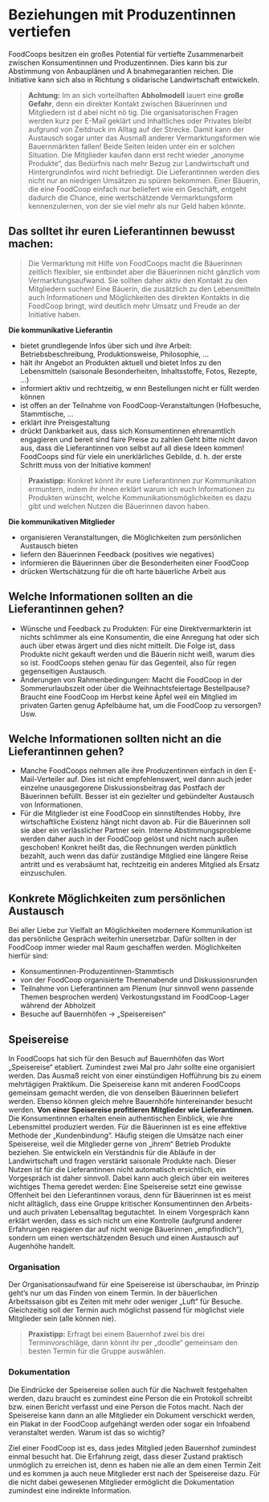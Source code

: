 # Beziehungen mit Produzentinnen vertiefen

FoodCoops besitzen ein großes Potential für vertiefte Zusammenarbeit
zwischen Konsumentinnen und Produzentinnen. Dies kann bis zur Abstimmung
von Anbauplänen und A bnahmegarantien reichen. Die Initiative kann
sich also in Richtung s olidarische Landwirtschaft entwickeln.

> **Achtung:** Im an sich vorteilhaften **Abholmodell** lauert
> eine **große Gefahr**, denn ein direkter Kontakt zwischen
> Bäuerinnen und Mitgliedern ist d abei nicht nö tig. Die
> organisatorischen Fragen werden kurz per E-Mail geklärt
> und Inhaltliches oder Privates bleibt aufgrund von Zeitdruck
> im Alltag auf der Strecke. Damit kann der Austausch sogar
> unter das Ausmaß anderer Vermarktungsformen wie
> Bauernmärkten fallen! Beide Seiten leiden
> unter ein er solchen Situation. Die Mitglieder kaufen dann
> erst recht wieder „anonyme Produkte“, das Bedürfnis
> nach mehr Bezug zur Landwirtschaft und
> Hintergrundinfos wird nicht befriedigt. Die Lieferantinnen
> werden dies nicht nur an niedrigen Umsätzen zu spüren
> bekommen. Einer Bäuerin, die eine FoodCoop einfach nur
> beliefert wie ein Geschäft, entgeht dadurch die Chance,
> eine wertschätzende Vermarktungsform kennenzulernen,
> von der sie viel mehr als nur Geld haben könnte.

## Das solltet ihr euren Lieferantinnen bewusst machen:

> Die Vermarktung mit Hilfe von FoodCoops macht die
> Bäuerinnen zeitlich flexibler, sie entbindet aber die
> Bäuerinnen nicht gänzlich vom Vermarktungsaufwand.
> Sie sollten daher aktiv den Kontakt zu den Mitgliedern
> suchen! Eine Bäuerin, die zusätzlich zu den Lebensmitteln
> auch Informationen und Möglichkeiten des direkten
> Kontakts in die FoodCoop bringt, wird deutlich mehr
> Umsatz und Freude an der Initiative haben.

**Die kommunikative Lieferantin**
* bietet grundlegende Infos über sich und ihre Arbeit:
Betriebsbeschreibung, Produktionsweise, Philosophie, ...
* hält ihr Angebot an Produkten aktuell und bietet Infos zu
den Lebensmitteln (saisonale Besonderheiten,
Inhaltsstoffe, Fotos, Rezepte, ...)
* informiert aktiv und rechtzeitig, w enn Bestellungen
nicht er füllt werden können
* ist offen an der Teilnahme von FoodCoop-Veranstaltungen
(Hofbesuche, Stammtische, ...
* erklärt ihre Preisgestaltung
* drückt Dankbarkeit aus, dass sich Konsumentinnen
ehrenamtlich engagieren und bereit sind faire Preise zu zahlen
Geht bitte nicht davon aus, dass die Lieferantinnen von selbst
auf all diese Ideen kommen! FoodCoops sind für viele ein
unerklärliches Gebilde, d. h. der erste Schritt muss von
der Initiative kommen!

> **Praxistipp:** Konkret könnt ihr eure Lieferantinnen
> zur Kommunikation ermuntern, indem ihr ihnen erklärt
> warum ich euch Informationen zu Produkten wünscht,
> welche Kommunikationsmöglichkeiten es dazu gibt
> und welchen Nutzen die Bäuerinnen davon haben.


**Die kommunikativen Mitglieder**
* organisieren Veranstaltungen, die Möglichkeiten zum persönlichen Austausch bieten
* liefern den Bäuerinnen Feedback (positives wie negatives)
* informieren die Bäuerinnen über die Besonderheiten einer FoodCoop
* drücken Wertschätzung für die oft harte bäuerliche Arbeit aus

## Welche Informationen sollten an die Lieferantinnen gehen?

* Wünsche und Feedback zu Produkten: Für eine Direktvermarkterin
ist nichts schlimmer als eine Konsumentin, die eine Anregung hat
oder sich auch über etwas ärgert und dies nicht mitteilt. Die Folge
ist, dass Produkte nicht gekauft werden und die Bäuerin nicht weiß,
warum dies so ist. FoodCoops stehen genau für das Gegenteil, also
für regen gegenseitigen Austausch.
* Änderungen von Rahmenbedingungen: Macht die FoodCoop in
der Sommerurlaubszeit oder über die Weihnachtsfeiertage
Bestellpause? Braucht eine FoodCoop im Herbst keine Äpfel
weil ein Mitglied im privaten Garten genug Apfelbäume hat,
um die FoodCoop zu versorgen? Usw.

## Welche Informationen sollten nicht an die Lieferantinnen gehen?

* Manche FoodCoops nehmen alle ihre Produzentinnen einfach in
den E-Mail-Verteiler auf. Dies ist nicht empfehlenswert, weil dann
auch jeder einzelne unausgegorene Diskussionsbeitrag das Postfach
der Bäuerinnen befüllt. Besser ist ein gezielter und gebündelter
Austausch von Informationen.
* Für die Mitglieder ist eine FoodCoop ein sinnstiftendes Hobby,
ihre wirtschaftliche Existenz hängt nicht davon ab. Für die Bäuerinnen
soll sie aber ein verlässlicher Partner sein. Interne
Abstimmungsprobleme werden daher auch in der FoodCoop gelöst und
nicht nach außen geschoben! Konkret heißt das, die Rechnungen
werden pünktlich bezahlt, auch wenn das dafür zuständige Mitglied
eine längere Reise antritt und es verabsäumt hat, rechtzeitig ein
anderes Mitglied als Ersatz einzuschulen.

## Konkrete Möglichkeiten zum persönlichen Austausch
Bei aller Liebe zur Vielfalt an Möglichkeiten modernere Kommunikation
ist das persönliche Gespräch weiterhin unersetzbar. Dafür
sollten in der FoodCoop immer wieder mal Raum geschaffen werden.
Möglichkeiten hierfür sind:
* Konsumentinnen-Produzentinnen-Stammtisch
* von der FoodCoop organisierte Themenabende und Diskussionsrunden
* Teilnahme von Lieferantinnen am Plenum
(nur sinnvoll wenn passende Themen besprochen werden)
Verkostungsstand im FoodCoop-Lager während der Abholzeit
* Besuche auf Bauernhöfen -> „Speisereisen“


## Speisereise
In FoodCoops hat sich für den Besuch auf Bauernhöfen das Wort
„Speisereise“ etabliert. Zumindest zwei Mal pro Jahr sollte eine
organisiert werden. Das Ausmaß reicht von einer einstündigen
Hofführung bis zu einem mehrtägigen Praktikum. Die Speisereise
kann mit anderen FoodCoops gemeinsam gemacht werden,
die von denselben Bäuerinnen beliefert werden. Ebenso können
gleich mehre Bauernhöfe hintereinander besucht werden.
**Von einer Speisereise profitieren Mitglieder wie Lieferantinnen.**
Die Konsumentinnen erhalten enein authentischen
Einblick, wie ihre Lebensmittel produziert werden. Für die
Bäuerinnen ist es eine effektive Methode der „Kundenbindung“.
Häufig steigen die Umsätze nach einer Speisereise, weil die
Mitglieder gerne von „ihrem“ Betrieb Produkte beziehen. Sie
entwickeln ein Verständnis für die Abläufe in der Landwirtschaft
und fragen verstärkt saisonale Produkte nach. Dieser
Nutzen ist für die Lieferantinnen nicht automatisch ersichtlich,
ein Vorgespräch ist daher sinnvoll. Dabei kann auch gleich über
ein weiteres wichtiges Thema geredet werden:
Eine Speisereise setzt eine gewisse Offenheit bei den Lieferantinnen
voraus, denn für Bäuerinnen ist es meist nicht alltäglich,
dass eine Gruppe kritischer Konsumentinnen den Arbeits- und
auch privaten Lebensalltag begutachtet. In einem Vorgespräch
kann erklärt werden, dass es sich nicht um eine Kontrolle
(aufgrund anderer Erfahrungen reagieren dar auf nicht wenige
Bäuerinnen „empfindlich“), sondern um einen wertschätzenden
Besuch und einen Austausch auf Augenhöhe handelt.

### Organisation

Der Organisationsaufwand für eine Speisereise
ist überschaubar, im Prinzip geht’s nur um das Finden von
einem Termin. In der bäuerlichen Arbeitssaison gibt es Zeiten
mit mehr oder weniger „Luft“ für Besuche. Gleichzeitig soll der
Termin auch möglichst passend für möglichst viele Mitglieder
sein (alle können nie).

> **Praxistipp:** Erfragt bei einem Bauernhof zwei bis drei
> Terminvorschläge, dann könnt ihr per „doodle“
> gemeinsam den besten Termin für die Gruppe auswählen.

### Dokumentation

Die Eindrücke der Speisereise sollen auch für
die Nachwelt festgehalten werden, dazu braucht es zumindest
eine Person die ein Protokoll schreibt bzw. einen Bericht verfasst
und eine Person die Fotos macht. Nach der Speisereise
kann dann an alle Mitglieder ein Dokument verschickt werden,
ein Plakat in der FoodCoop aufgehängt werden oder sogar ein
Infoabend veranstaltet werden. Warum ist das so wichtig?

Ziel einer FoodCoop ist es, dass jedes Mitglied jeden Bauernhof
zumindest einmal besucht hat. Die Erfahrung zeigt, dass dieser Zustand
praktisch unmöglich zu erreichen ist, denn es haben nie alle an
dem einen Termin Zeit und es kommen ja auch neue Mitglieder erst
nach der Speisereise dazu. Für die nicht dabei gewesenen Mitglieder
ermöglicht die Dokumentation zumindest eine indirekte Information.
